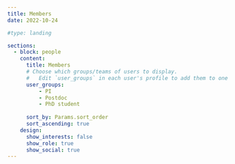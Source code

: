 ```yaml
---
title: Members
date: 2022-10-24

#type: landing

sections:
  - block: people
    content:
      title: Members
      # Choose which groups/teams of users to display.
      #   Edit `user_groups` in each user's profile to add them to one or more of these groups.
      user_groups:
          - PI
          - Postdoc
          - PhD student
          
      sort_by: Params.sort_order
      sort_ascending: true
    design:
      show_interests: false
      show_role: true
      show_social: true
---
```

